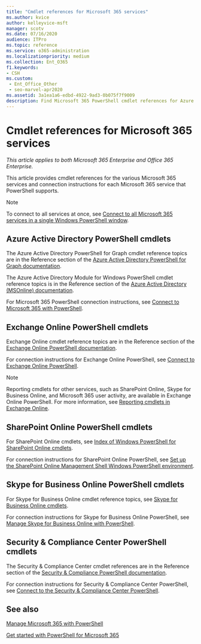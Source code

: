 ```yaml
---
title: "Cmdlet references for Microsoft 365 services"
ms.author: kvice
author: kelleyvice-msft
manager: scotv
ms.date: 07/16/2020
audience: ITPro
ms.topic: reference
ms.service: o365-administration
ms.localizationpriority: medium
ms.collection: Ent_O365
f1.keywords:
- CSH
ms.custom:
 - Ent_Office_Other
 - seo-marvel-apr2020
ms.assetid: 3a1ea1a6-edbd-4922-9ad3-0b075f7f9009
description: Find Microsoft 365 PowerShell cmdlet references for Azure AD, Exchange Online, SharePoint Online, Skype for Business Online, and Security & Compliance.
---
```


# Cmdlet references for Microsoft 365 services

*This article applies to both Microsoft 365 Enterprise and Office 365 Enterprise.*

This article provides cmdlet references for the various Microsoft 365 services and connection instructions for each Microsoft 365 service that PowerShell supports.

> [!NOTE]
> To connect to all services at once, see [Connect to all Microsoft 365 services in a single Windows PowerShell window](connect-to-all-microsoft-365-services-in-a-single-windows-powershell-window.md).

## Azure Active Directory PowerShell cmdlets

The Azure Active Directory PowerShell for Graph cmdlet reference topics are in the Reference section of the [Azure Active Directory PowerShell for Graph documentation](/powershell/azure/active-directory/install-adv2).

The Azure Active Directory Module for Windows PowerShell cmdlet reference topics is in the Reference section of the [Azure Active Directory (MSOnline) documentation](/powershell/azure/active-directory/overview).

For Microsoft 365 PowerShell connection instructions, see [Connect to Microsoft 365 with PowerShell](connect-to-microsoft-365-powershell.md).

## Exchange Online PowerShell cmdlets

Exchange Online cmdlet reference topics are in the Reference section of the [Exchange Online PowerShell documentation](/powershell/exchange/exchange-online-powershell).

For connection instructions for Exchange Online PowerShell, see [Connect to Exchange Online PowerShell](/powershell/exchange/connect-to-exchange-online-powershell).

> [!NOTE]
> Reporting cmdlets for other services, such as SharePoint Online, Skype for Business Online, and Microsoft 365 user activity, are available in Exchange Online PowerShell. For more information, see [Reporting cmdlets in Exchange Online](/powershell/exchange/exchange-online-powershell).

## SharePoint Online PowerShell cmdlets

For SharePoint Online cmdlets, see [Index of Windows PowerShell for SharePoint Online cmdlets](/powershell/module/sharepoint-online/).

For connection instructions for SharePoint Online PowerShell, see [Set up the SharePoint Online Management Shell Windows PowerShell environment](/powershell/sharepoint/sharepoint-online/connect-sharepoint-online).

## Skype for Business Online PowerShell cmdlets

For Skype for Business Online cmdlet reference topics, see [Skype for Business Online cmdlets](/previous-versions//mt228132(v=technet.10)).

For connection instructions for Skype for Business Online PowerShell, see [Manage Skype for Business Online with PowerShell](manage-skype-for-business-online-with-microsoft-365-powershell.md).

## Security & Compliance Center PowerShell cmdlets

The Security & Compliance Center cmdlet references are in the Reference section of the [Security & Compliance PowerShell documentation](/powershell/exchange/scc-powershell).

For connection instructions for Security & Compliance Center PowerShell, see [Connect to the Security & Compliance Center PowerShell](/powershell/exchange/connect-to-scc-powershell).

## See also

[Manage Microsoft 365 with PowerShell](manage-microsoft-365-with-microsoft-365-powershell.md)

[Get started with PowerShell for Microsoft 365](getting-started-with-microsoft-365-powershell.md)